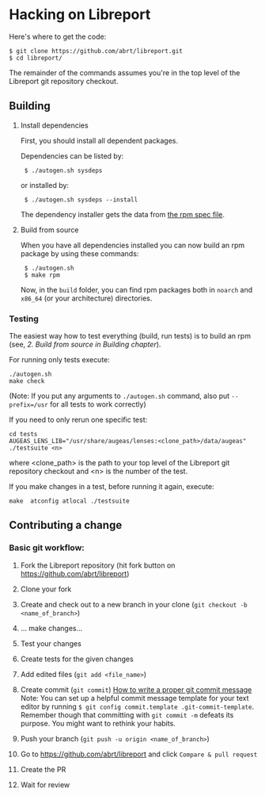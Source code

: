 # Hacking on Libreport

Here's where to get the code:

    $ git clone https://github.com/abrt/libreport.git
    $ cd libreport/

The remainder of the commands assumes you're in the top level of the
Libreport git repository checkout.

## Building

1. Install dependencies

    First, you should install all dependent packages.

    Dependencies can be listed by:

        $ ./autogen.sh sysdeps

    or installed by:

        $ ./autogen.sh sysdeps --install

    The dependency installer gets the data from [the rpm spec file](libreport.spec.in).

2. Build from source

    When you have all dependencies installed you can now build an rpm package by using these commands:

        $ ./autogen.sh
        $ make rpm

    Now, in the `build` folder, you can find rpm packages both in `noarch` and `x86_64` (or your
            architecture) directories.


### Testing

The easiest way how to test everything (build, run tests) is to build an rpm (see,
        *2. Build from source in Building chapter*).

For running only tests execute:

    ./autogen.sh
    make check

(Note: If you put any arguments to `./autogen.sh` command, also put `--prefix=/usr` for all tests to
 work correctly)

If you need to only rerun one specific test:

    cd tests
    AUGEAS_LENS_LIB="/usr/share/augeas/lenses:<clone_path>/data/augeas" ./testsuite <n>

where \<clone\_path\> is the path to your top level of the Libreport git repository checkout and \<n\> is
the number of the test.

If you make changes in a test, before running it again, execute:

    make  atconfig atlocal ./testsuite

## Contributing a change

### Basic git workflow:

1. Fork the Libreport repository (hit fork button on https://github.com/abrt/libreport)

2. Clone your fork

3. Create and check out to a new branch in your clone (`git checkout -b <name_of_branch>`)

4. ... make changes...

5. Test your changes

6. Create tests for the given changes

7. Add edited files (`git add <file_name>`)

8. Create commit (`git commit`) [How to write a proper git commit
   message](https://chris.beams.io/posts/git-commit/)  
Note: You can set up a helpful commit message template for your text editor by running
`$ git config commit.template .git-commit-template`. Remember though that
committing with `git commit -m` defeats its purpose. You might want to rethink
your habits.

9. Push your branch (`git push -u origin <name_of_branch>`)

10. Go to https://github.com/abrt/libreport and click `Compare & pull request`

11. Create the PR

12. Wait for review
